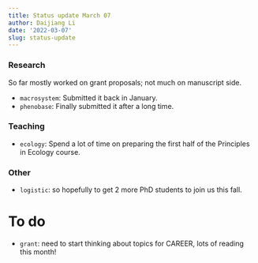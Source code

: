 ```yaml
---
title: Status update March 07 
author: Daijiang Li
date: '2022-03-07'
slug: status-update
---
```



### Research

So far mostly worked on grant proposals; not much on manuscript side.

- `macrosystem`: Submitted it back in January.
- `phenobase`: Finally submitted it after a long time.

### Teaching
 
- `ecology`: Spend a lot of time on preparing the first half of the Principles in Ecology course.

### Other

- `logistic`: so hopefully to get 2 more PhD students to join us this fall.


# To do

- `grant`: need to start thinking about topics for CAREER, lots of reading this month!


